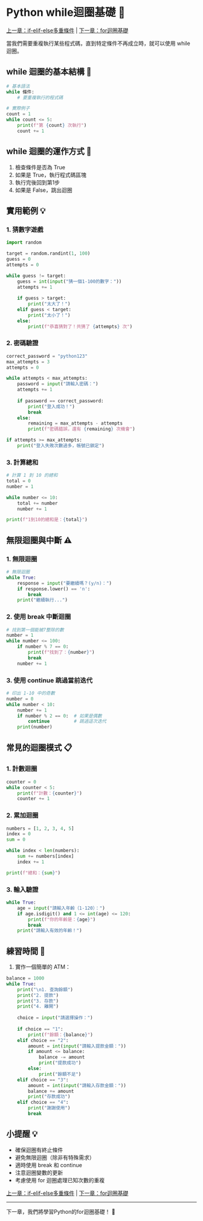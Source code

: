 # Python while迴圈基礎 🔄

[上一章：if-elif-else多重條件](007_if-elif-else多重條件.md) | [下一章：for迴圈基礎](009_for迴圈基礎.md)

當我們需要重複執行某些程式碼，直到特定條件不再成立時，就可以使用 while 迴圈。

## while 迴圈的基本結構 📝

```python
# 基本語法
while 條件:
    # 要重複執行的程式碼

# 實際例子
count = 1
while count <= 5:
    print(f"第 {count} 次執行")
    count += 1
```

## while 迴圈的運作方式 🎯

1. 檢查條件是否為 True
2. 如果是 True，執行程式碼區塊
3. 執行完後回到第1步
4. 如果是 False，跳出迴圈

## 實用範例 💡

### 1. 猜數字遊戲
```python
import random

target = random.randint(1, 100)
guess = 0
attempts = 0

while guess != target:
    guess = int(input("猜一個1-100的數字："))
    attempts += 1
    
    if guess > target:
        print("太大了！")
    elif guess < target:
        print("太小了！")
    else:
        print(f"恭喜猜對了！共猜了 {attempts} 次")
```

### 2. 密碼驗證
```python
correct_password = "python123"
max_attempts = 3
attempts = 0

while attempts < max_attempts:
    password = input("請輸入密碼：")
    attempts += 1
    
    if password == correct_password:
        print("登入成功！")
        break
    else:
        remaining = max_attempts - attempts
        print(f"密碼錯誤，還有 {remaining} 次機會")

if attempts >= max_attempts:
    print("登入失敗次數過多，帳號已鎖定")
```

### 3. 計算總和
```python
# 計算 1 到 10 的總和
total = 0
number = 1

while number <= 10:
    total += number
    number += 1

print(f"1到10的總和是：{total}")
```

## 無限迴圈與中斷 ⚠️

### 1. 無限迴圈
```python
# 無限迴圈
while True:
    response = input("要繼續嗎？(y/n)：")
    if response.lower() == 'n':
        break
    print("繼續執行...")
```

### 2. 使用 break 中斷迴圈
```python
# 找到第一個能被7整除的數
number = 1
while number <= 100:
    if number % 7 == 0:
        print(f"找到了：{number}")
        break
    number += 1
```

### 3. 使用 continue 跳過當前迭代
```python
# 印出 1-10 中的奇數
number = 0
while number < 10:
    number += 1
    if number % 2 == 0:  # 如果是偶數
        continue         # 跳過這次迭代
    print(number)
```

## 常見的迴圈模式 📋

### 1. 計數迴圈
```python
counter = 0
while counter < 5:
    print(f"計數：{counter}")
    counter += 1
```

### 2. 累加迴圈
```python
numbers = [1, 2, 3, 4, 5]
index = 0
sum = 0

while index < len(numbers):
    sum += numbers[index]
    index += 1

print(f"總和：{sum}")
```

### 3. 輸入驗證
```python
while True:
    age = input("請輸入年齡（1-120）：")
    if age.isdigit() and 1 <= int(age) <= 120:
        print(f"你的年齡是：{age}")
        break
    print("請輸入有效的年齡！")
```

## 練習時間 💪

1. 實作一個簡單的 ATM：
```python
balance = 1000
while True:
    print("\n1. 查詢餘額")
    print("2. 提款")
    print("3. 存款")
    print("4. 離開")
    
    choice = input("請選擇操作：")
    
    if choice == "1":
        print(f"餘額：{balance}")
    elif choice == "2":
        amount = int(input("請輸入提款金額："))
        if amount <= balance:
            balance -= amount
            print("提款成功")
        else:
            print("餘額不足")
    elif choice == "3":
        amount = int(input("請輸入存款金額："))
        balance += amount
        print("存款成功")
    elif choice == "4":
        print("謝謝使用")
        break
```

## 小提醒 💡

- 確保迴圈有終止條件
- 避免無限迴圈（除非有特殊需求）
- 適時使用 break 和 continue
- 注意迴圈變數的更新
- 考慮使用 for 迴圈處理已知次數的重複

[上一章：if-elif-else多重條件](007_if-elif-else多重條件.md) | [下一章：for迴圈基礎](009_for迴圈基礎.md)

---
下一章，我們將學習Python的for迴圈基礎！ 🚀 